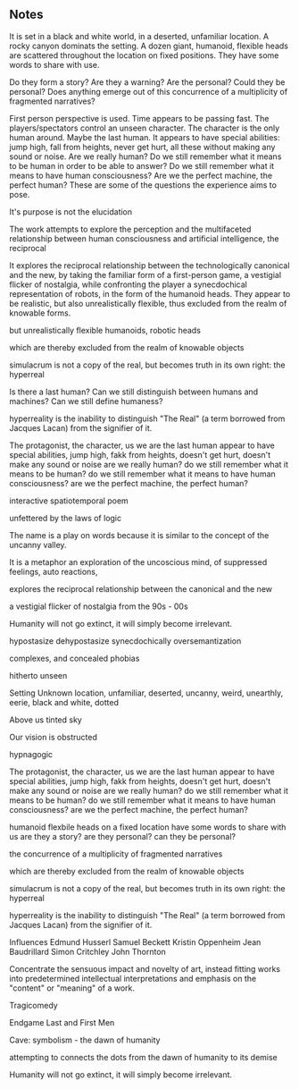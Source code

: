 ## Notes

<!-- Other color options
orange 255, 106, 0
greenish 0, 255, 162
green 58, 176, 49
brownish-goldish 199, 154, 115 hex: c79a71 *
purple 153, 0, 255 -->

It is set in a black and white world, in a deserted, unfamiliar location. A rocky canyon dominats the setting. A dozen giant, humanoid, flexible heads are scattered throughout the location on fixed positions. They have some words to share with use.

Do they form a story? Are they a warning? Are the personal? Could they be personal? Does anything emerge out of this concurrence of a multiplicity of fragmented narratives?

First person perspective is used. Time appears to be passing fast. The players/spectators control an unseen character. The character is the only human around. Maybe the last human. It appears to have special abilities: jump high, fall from heights, never get hurt, all these without making any sound or noise. Are we really human? Do we still remember what it means to be human in order to be able to answer? Do we still remember what it means to have human consciousness? Are we the perfect machine, the perfect human? These are some of the questions the experience aims to pose.

It's purpose is not the elucidation

The work attempts to explore the perception and the multifaceted relationship between human consciousness and artificial intelligence, the reciprocal

It explores the reciprocal relationship between the technologically canonical and the new, by taking the familiar form of a first-person game, a vestigial flicker of nostalgia, while confronting the player a synecdochical representation of robots, in the form of the humanoid heads. They appear to be realistic, but also unrealistically flexible, thus excluded from the realm of knowable forms.

but unrealistically flexible humanoids, robotic heads

which are thereby excluded from the realm of knowable objects

simulacrum is not a copy of the real, but becomes truth in its own right: the hyperreal

Is there a last human? Can we still distinguish between humans and machines? Can we still define humaness?

hyperreality is the inability to distinguish "The Real" (a term borrowed from Jacques Lacan) from the signifier of it.

The protagonist, the character, us
we are the last human
appear to have special abilities, jump high, fakk from heights, doesn't get hurt, doesn't make any sound or noise
are we really human?
do we still remember what it means to be human?
do we still remember what it means to have human consciousness?
are we the perfect machine, the perfect human?

interactive spatiotemporal poem

unfettered by the laws of logic

The name is a play on words because it is similar to the concept of the uncanny valley.

It is
a metaphor
an exploration of the uncoscious mind, of suppressed feelings, auto reactions,

explores the reciprocal relationship between the canonical and the new

a vestigial flicker of nostalgia from the 90s - 00s

Humanity will not go extinct, it will simply become irrelevant.

hypostasize
dehypostasize
synecdochically
oversemantization

complexes, and concealed phobias

hitherto unseen

Setting
Unknown location, unfamiliar, deserted, uncanny, weird, unearthly, eerie, black and white, dotted

Above us tinted sky

Our vision is obstructed

hypnagogic

The protagonist, the character, us
we are the last human
appear to have special abilities, jump high, fakk from heights, doesn't get hurt, doesn't make any sound or noise
are we really human?
do we still remember what it means to be human?
do we still remember what it means to have human consciousness?
are we the perfect machine, the perfect human?

humanoid flexbile heads
on a fixed location
have some words to share with us
are they a story?
are they personal?
can they be personal?

the concurrence of a multiplicity of fragmented narratives

which are thereby excluded from the realm of knowable objects

simulacrum is not a copy of the real, but becomes truth in its own right: the hyperreal

hyperreality is the inability to distinguish "The Real" (a term borrowed from Jacques Lacan) from the signifier of it.

Influences
Edmund Husserl
Samuel Beckett
Kristin Oppenheim
Jean Baudrillard
Simon Critchley
John Thornton

Concentrate the sensuous impact and novelty of art, instead fitting works into predetermined intellectual interpretations and emphasis on the "content" or "meaning" of a work.

Tragicomedy

Endgame
Last and First Men

Cave: symbolism - the dawn of humanity

attempting to connects the dots from the dawn of humanity to its demise

Humanity will not go extinct, it will simply become irrelevant.
